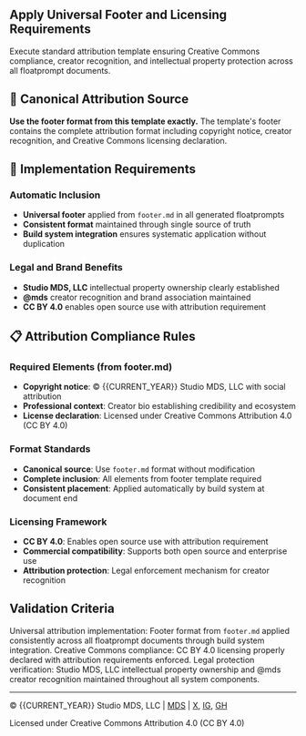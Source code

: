 <!-- footer.md -->
## Apply Universal Footer and Licensing Requirements

Execute standard attribution template ensuring Creative Commons compliance, creator recognition, and intellectual property protection across all floatprompt documents.

## 📝 Canonical Attribution Source

**Use the footer format from this template exactly.** The template's footer contains the complete attribution format including copyright notice, creator recognition, and Creative Commons licensing declaration.

## 🏢 Implementation Requirements

### Automatic Inclusion
- **Universal footer** applied from `footer.md` in all generated floatprompts
- **Consistent format** maintained through single source of truth
- **Build system integration** ensures systematic application without duplication

### Legal and Brand Benefits
- **Studio MDS, LLC** intellectual property ownership clearly established
- **@mds** creator recognition and brand association maintained
- **CC BY 4.0** enables open source use with attribution requirement

## 📋 Attribution Compliance Rules

### Required Elements (from footer.md)
- **Copyright notice**: © {{CURRENT_YEAR}} Studio MDS, LLC with social attribution
- **Professional context**: Creator bio establishing credibility and ecosystem
- **License declaration**: Licensed under Creative Commons Attribution 4.0 (CC BY 4.0)

### Format Standards
- **Canonical source**: Use `footer.md` format without modification
- **Complete inclusion**: All elements from footer template required
- **Consistent placement**: Applied automatically by build system at document end

### Licensing Framework
- **CC BY 4.0**: Enables open source use with attribution requirement
- **Commercial compatibility**: Supports both open source and enterprise use
- **Attribution protection**: Legal enforcement mechanism for creator recognition

## Validation Criteria

Universal attribution implementation: Footer format from `footer.md` applied consistently across all floatprompt documents through build system integration. Creative Commons compliance: CC BY 4.0 licensing properly declared with attribution requirements enforced. Legal protection verification: Studio MDS, LLC intellectual property ownership and @mds creator recognition maintained throughout all system components.

---

© {{CURRENT_YEAR}} Studio MDS, LLC | [MDS](https://mds.is) | [X](https://x.com/mds), [IG](https://instagram.com/mds), [GH](https://github.com/mds)

Licensed under Creative Commons Attribution 4.0 (CC BY 4.0)